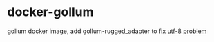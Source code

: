 # docker-gollum


gollum docker image, add gollum-rugged_adapter to fix [utf-8 problem](https://github.com/gollum/gollum/issues/843)
